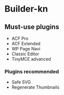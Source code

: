# Builder-kn

## Must-use plugins

- ACF Pro
- ACF Extended
- WP Page Navi
- Classic Editor
- TinyMCE advanced

### Plugins recommended
- Safe SVG
- Regenerate Thumbnails